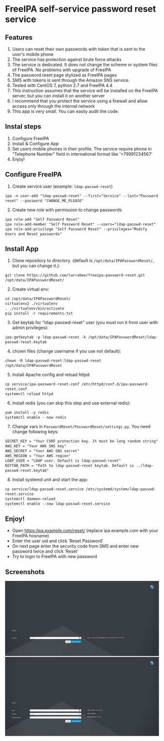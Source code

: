 # FreeIPA self-service password reset service

## Features
1. Users can reset their own passwords with token that is sent to the user's mobile phone
2. The service has protection against brute force attacks
3. The service is dedicated. It does not change the scheme or system files of FreeIPA. No problems with upgrade of FreeIPA
4. The password reset page stylized as FreeIPA pages
5. SMS with tokens is sent through the Amazon SNS service. 
6. Tested with CentOS 7, python 2.7 and FreeIPA 4.4
7. This instruction assumes that the service will be installed on the FreeIPA server, but you can install it on another server
8. I recommend that you protect the service using a firewall and allow access only through the internal network
9. This app is very small. You can easily audit the code.


## Instal steps

1. Configure FreeIPA
2. Install & Configure App
3. Set users mobile phones in their profile. The service require phone in "Telephone Number" field in international format like '+79991234567'
4. Enjoy!

## Configure FreeIPA
1. Create service user (example: `ldap-passwd-reset`)
```
ipa -n user-add "ldap-passwd-reset" --first="Service" --last="Password reset" --password "CHANGE_ME_PLEASE"
```
2. Create new role with permission to change passwords
```
ipa role-add "Self Password Reset"
ipa role-add-member "Self Password Reset" --users="ldap-passwd-reset"
ipa role-add-privilege "Self Password Reset" --privileges="Modify Users and Reset passwords"
```



## Install App
1. Clone repository to directory. (default is `/opt/data/IPAPasswordReset/`, but you can change it.):
```
git clone https://github.com/larrabee/freeipa-password-reset.git /opt/data/IPAPasswordReset/
```
2. Create virtual env:
```
cd /opt/data/IPAPasswordReset/
virtualenv2 ./virtualenv
. ./virtualenv/bin/activate
pip install -r requirements.txt
```
3. Get keytab for "ldap-passwd-reset" user (you must run it from user with admin privileges):
```
ipa-getkeytab -p ldap-passwd-reset -k /opt/data/IPAPasswordReset/ldap-passwd-reset.keytab
```
4. chown files (change username if you use not default):
```
chown -R ldap-passwd-reset:ldap-passwd-reset /opt/data/IPAPasswordReset
```
5. Install Apache config and reload httpd:
```
cp service/ipa-password-reset.conf /etc/httpd/conf.d/ipa-password-reset.conf
systemctl reload httpd
```
6. Install redis (you can skip this step and use external redis):
```
yum install -y redis
systemctl enable --now redis
```
7. Change vars in `PasswordReset/PasswordReset/settings.py`. You need change following keys:
```
SECRET_KEY = "Your CSRF protection key. It must be long random string"
AWS_KEY = "Your AWS SNS key"
AWS_SECRET = "Your AWS SNS secret"
AWS_REGION = "Your AWS region"
LDAP_USER = "LDAP user. Default is ldap-passwd-reset"
KEYTAB_PATH = "Path to ldap-passwd-reset keytab. Default is ../ldap-passwd-reset.keytab"
```
8. Install systemd unit and start the app:
```
cp service/ldap-passwd-reset.service /etc/systemd/system/ldap-passwd-reset.service
systemctl daemon-reload
systemctl enable --now ldap-passwd-reset.service
```

## Enjoy!
* Open [https:/ipa.example.com/reset/](https://ipa.example.com/reset/) (replace ipa.example.com with your FreeIPA hosname)
* Enter the user uid and click 'Reset Password'
* On next page enter the security code from SMS and enter new password twice and click 'Reset'
* Try to login to FreeIPA with new password

## Screenshots
![Main Page](/service/main.png?raw=true "Main Page")
![Confirmation Page](/service/reset.png?raw=true "Confirmation Page")
